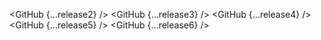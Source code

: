 <script>
  import { GitHub } from 'svelte-shields'
  import type { GitHubPropsType } from 'svelte-shields';
  const release2: GitHubPropsType = {
    user: 'shinokada',
    repo: 'tera',
    style: 'flat'
  }

  const release3: GitHubPropsType = {
    user: 'shinokada',
    repo: 'tera',
    style: 'flat-square'
  }

  const release4: GitHubPropsType = {
    user: 'shinokada',
    repo: 'tera',
    style: 'for-the-badge'
  }

  const release5: GitHubPropsType = {
    user: 'shinokada',
    repo: 'tera',
    style: 'plastic'
  }

  const release6: GitHubPropsType = {
    user: 'shinokada',
    repo: 'tera',
    style: 'social'
  }
</script>

  <GitHub {...release2} />
  <GitHub {...release3} />
  <GitHub {...release4} />
  <GitHub {...release5} />
  <GitHub {...release6} />
